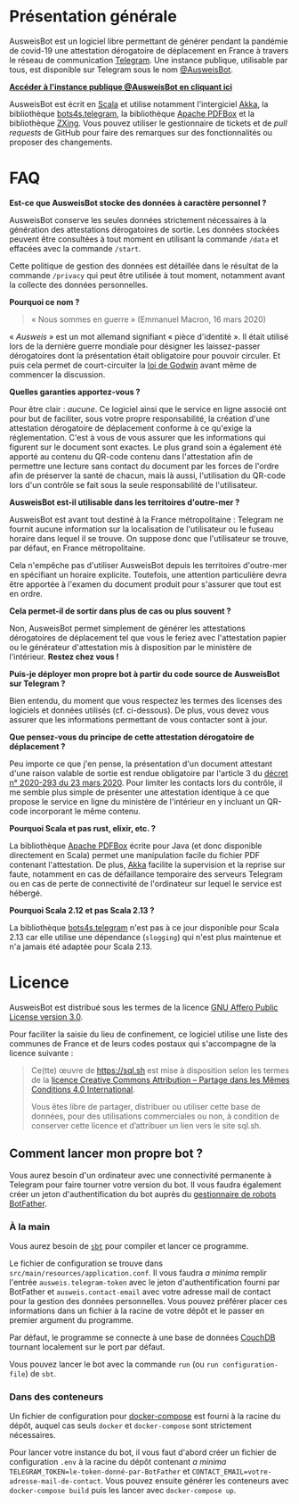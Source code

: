 # Présentation générale

AusweisBot est un logiciel libre permettant de générer
pendant la pandémie de covid-19 une attestation dérogatoire de
déplacement en France à travers le réseau de communication
[Telegram](https://telegram.org). Une instance publique,
utilisable par tous, est disponible sur Telegram sous le nom
[@AusweisBot](https://telegram.me/AusweisBot).

[__Accéder à l'instance publique @AusweisBot en cliquant ici__](https://telegram.me/AusweisBot)

AusweisBot est écrit en [Scala](https://www.scala-lang.org/) et utilise notamment l'intergiciel
[Akka](https://akka.io), la bibliothèque [bots4s.telegram](https://github.com/bot4s/telegram),
la bibliothèque [Apache PDFBox](https://pdfbox.apache.org/) et la bibliothèque [ZXing](https://github.com/zxing/zxing).
Vous pouvez utiliser le gestionnaire de tickets et de _pull requests_ de GitHub pour faire
des remarques sur des fonctionnalités ou proposer des changements.

# FAQ

__Est-ce que AusweisBot stocke des données à caractère personnel ?__

AusweisBot conserve les seules données strictement nécessaires à la génération
des attestations dérogatoires de sortie. Les données stockées peuvent être
consultées à tout moment en utilisant la commande `/data` et effacées avec la
commande `/start`.

Cette politique de gestion des données est détaillée dans le résultat de la
commande `/privacy` qui peut être utilisée à tout moment, notamment avant la collecte
des données personnelles.

__Pourquoi ce nom ?__

> « Nous sommes en guerre » (Emmanuel Macron, 16 mars 2020)

« _Ausweis_ » est un mot allemand signifiant « pièce d'identité ». Il était utilisé lors de la
dernière guerre mondiale pour désigner les laissez-passer dérogatoires dont la présentation
était obligatoire pour pouvoir circuler. Et puis cela permet de court-circuiter
la [loi de Godwin](https://fr.wikipedia.org/wiki/Loi_de_Godwin) avant même de commencer la
discussion.

__Quelles garanties apportez-vous ?__

Pour être clair : _aucune_. Ce logiciel ainsi que le service en ligne
associé ont pour but de faciliter, sous votre propre responsabilité, la création
d'une attestation dérogatoire de déplacement conforme à ce qu'exige la
réglementation. C'est à vous de vous assurer que les informations qui
figurent sur le document sont exactes. Le plus grand soin a également
été apporté au contenu du QR-code contenu dans l'attestation afin de
permettre une lecture sans contact du document par les forces de l'ordre
afin de préserver la santé de chacun, mais là aussi, l'utilisation du
QR-code lors d'un contrôle se fait sous la seule responsabilité de
l'utilisateur.

__AusweisBot est-il utilisable dans les territoires d'outre-mer ?__

AusweisBot est avant tout destiné à la France métropolitaine : Telegram ne fournit aucune
information sur la localisation de l'utilisateur ou le fuseau horaire dans lequel il se
trouve. On suppose donc que l'utilisateur se trouve, par défaut, en France métropolitaine.

Cela n'empêche pas d'utiliser AusweisBot depuis les territoires d'outre-mer en spécifiant
un horaire explicite. Toutefois, une attention particulière devra être apportée à l'examen
du document produit pour s'assurer que tout est en ordre.

__Cela permet-il de sortir dans plus de cas ou plus souvent ?__

Non, AusweisBot permet simplement de générer les attestations dérogatoires de déplacement
tel que vous le feriez avec l'attestation papier ou le générateur d'attestation mis à disposition
par le ministère de l'intérieur. __Restez chez vous !__

__Puis-je déployer mon propre bot à partir du code source de AusweisBot sur Telegram ?__

Bien entendu, du moment que vous respectez les termes des licenses des logiciels
et données utilisés (cf. ci-dessous). De plus, vous devez vous assurer que les informations
permettant de vous contacter sont à jour.

__Que pensez-vous du principe de cette attestation dérogatoire de déplacement ?__

Peu importe ce que j'en pense, la présentation d'un document attestant d'une raison valable
de sortie est rendue obligatoire par l'article 3 du
[décret n° 2020-293 du 23 mars 2020](https://www.legifrance.gouv.fr/affichTexte.do?cidTexte=JORFTEXT000041746694).
Pour limiter les contacts lors du contrôle, il me semble plus simple de présenter une attestation
identique à ce que propose le service en ligne du ministère de l'intérieur en y incluant
un QR-code incorporant le même contenu.

__Pourquoi Scala et pas rust, elixir, etc. ?__

La bibliothèque [Apache PDFBox](https://pdfbox.apache.org) écrite pour Java (et donc disponible directement
en Scala) permet une manipulation facile du fichier PDF contenant l'attestation. De plus, [Akka](https://akka.io) facilite la supervision
et la reprise sur faute, notamment en cas de défaillance temporaire des serveurs Telegram ou en cas
de perte de connectivité de l'ordinateur sur lequel le service est hébergé.

__Pourquoi Scala 2.12 et pas Scala 2.13 ?__

La bibliothèque [bots4s.telegram](https://github.com/bot4s/telegram) n'est pas à ce jour disponible
pour Scala 2.13 car elle utilise une dépendance (`slogging`) qui n'est plus maintenue et n'a
jamais été adaptée pour Scala 2.13.

# Licence

AusweisBot est distribué sous les termes de la licence [GNU Affero
Public License version 3.0](https://www.gnu.org/licenses/agpl-3.0.html).

Pour faciliter la saisie du lieu de confinement, ce logiciel utilise une
liste des communes de France et de leurs codes postaux qui s'accompagne
de la licence suivante :

> Ce(tte) œuvre de https://sql.sh est mise à disposition
> selon les termes de la [licence Creative Commons
> Attribution – Partage dans les Mêmes Conditions 4.0
> International](http://creativecommons.org/licenses/by-sa/4.0/).
>
> Vous êtes libre de partager, distribuer ou utiliser cette base de données,
> pour des utilisations commerciales ou non, à condition de conserver cette licence
> et d’attribuer un lien vers le site sql.sh.

## Comment lancer mon propre bot ?

Vous aurez besoin d'un ordinateur avec une connectivité permanente à Telegram pour faire tourner
votre version du bot. Il vous faudra également créer un jeton d'authentification du bot
auprès du [gestionnaire de robots BotFather](https://telegram.me/BotFather).

### À la main

Vous aurez besoin de [`sbt`](https://www.scala-sbt.org) pour compiler et lancer ce programme.

Le fichier de configuration se trouve dans `src/main/resources/application.conf`. Il vous
faudra _a minima_ remplir l'entrée `ausweis.telegram-token` avec le jeton d'authentification
fourni par BotFather et `ausweis.contact-email` avec votre adresse mail de contact pour la gestion
des données personnelles. Vous pouvez préférer placer ces informations dans un fichier à la
racine de votre dépôt et le passer en premier argument du programme.

Par défaut, le programme se connecte à une base de données [CouchDB](https://couchdb.apache.org)
tournant localement sur le port par défaut.

Vous pouvez lancer le bot avec la commande `run` (ou `run configuration-file`) de `sbt`.

### Dans des conteneurs

Un fichier de configuration pour
[docker-compose](https://docs.docker.com/compose/) est fourni à la racine
du dépôt, auquel cas seuls `docker` et `docker-compose` sont strictement nécessaires.

Pour lancer votre instance du bot, il vous faut d'abord créer un fichier
de configuration `.env` à la racine du dépôt contenant _a minima_
`TELEGRAM_TOKEN=le-token-donné-par-BotFather` et
`CONTACT_EMAIL=votre-adresse-mail-de-contact`. Vous pouvez ensuite générer
les conteneurs avec `docker-compose build` puis les lancer avec
`docker-compose up`.
